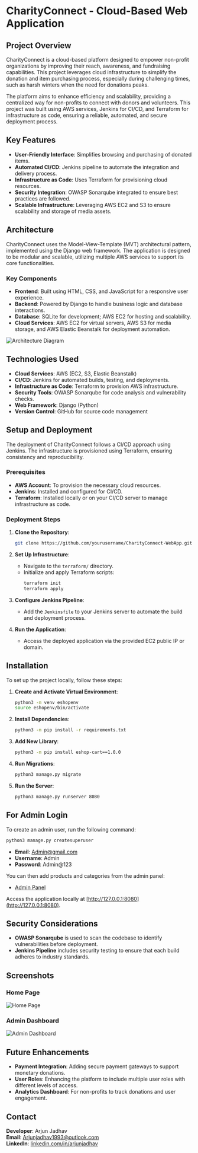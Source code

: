 # CharityConnect - Cloud-Based Web Application

## Project Overview
CharityConnect is a cloud-based platform designed to empower non-profit organizations by improving their reach, awareness, and fundraising capabilities. This project leverages cloud infrastructure to simplify the donation and item purchasing process, especially during challenging times, such as harsh winters when the need for donations peaks.

The platform aims to enhance efficiency and scalability, providing a centralized way for non-profits to connect with donors and volunteers. This project was built using AWS services, Jenkins for CI/CD, and Terraform for infrastructure as code, ensuring a reliable, automated, and secure deployment process.

## Key Features
- **User-Friendly Interface**: Simplifies browsing and purchasing of donated items.
- **Automated CI/CD**: Jenkins pipeline to automate the integration and delivery process.
- **Infrastructure as Code**: Uses Terraform for provisioning cloud resources.
- **Security Integration**: OWASP Sonarqube integrated to ensure best practices are followed.
- **Scalable Infrastructure**: Leveraging AWS EC2 and S3 to ensure scalability and storage of media assets.

## Architecture
CharityConnect uses the Model-View-Template (MVT) architectural pattern, implemented using the Django web framework. The application is designed to be modular and scalable, utilizing multiple AWS services to support its core functionalities.

### Key Components
- **Frontend**: Built using HTML, CSS, and JavaScript for a responsive user experience.
- **Backend**: Powered by Django to handle business logic and database interactions.
- **Database**: SQLite for development; AWS EC2 for hosting and scalability.
- **Cloud Services**: AWS EC2 for virtual servers, AWS S3 for media storage, and AWS Elastic Beanstalk for deployment automation.

![Architecture Diagram](documentation/architecture-diagram.png)

## Technologies Used
- **Cloud Services**: AWS (EC2, S3, Elastic Beanstalk)
- **CI/CD**: Jenkins for automated builds, testing, and deployments.
- **Infrastructure as Code**: Terraform to provision AWS infrastructure.
- **Security Tools**: OWASP Sonarqube for code analysis and vulnerability checks.
- **Web Framework**: Django (Python)
- **Version Control**: GitHub for source code management

## Setup and Deployment
The deployment of CharityConnect follows a CI/CD approach using Jenkins. The infrastructure is provisioned using Terraform, ensuring consistency and reproducibility.

### Prerequisites
- **AWS Account**: To provision the necessary cloud resources.
- **Jenkins**: Installed and configured for CI/CD.
- **Terraform**: Installed locally or on your CI/CD server to manage infrastructure as code.

### Deployment Steps
1. **Clone the Repository**:
   ```bash
   git clone https://github.com/yourusername/CharityConnect-WebApp.git
   ```

2. **Set Up Infrastructure**:
   - Navigate to the `terraform/` directory.
   - Initialize and apply Terraform scripts:
     ```bash
     terraform init
     terraform apply
     ```

3. **Configure Jenkins Pipeline**:
   - Add the `Jenkinsfile` to your Jenkins server to automate the build and deployment process.

4. **Run the Application**:
   - Access the deployed application via the provided EC2 public IP or domain.

## Installation
To set up the project locally, follow these steps:

1. **Create and Activate Virtual Environment**:
   ```bash
   python3 -m venv eshopenv
   source eshopenv/bin/activate
   ```

2. **Install Dependencies**:
   ```bash
   python3 -m pip install -r requirements.txt
   ```

3. **Add New Library**:
   ```bash
   python3 -m pip install eshop-cart==1.0.0
   ```

4. **Run Migrations**:
   ```bash
   python3 manage.py migrate
   ```

5. **Run the Server**:
   ```bash
   python3 manage.py runserver 8080
   ```

## For Admin Login
To create an admin user, run the following command:

```bash
python3 manage.py createsuperuser
```

- **Email**: Admin@gmail.com
- **Username**: Admin
- **Password**: Admin@123

You can then add products and categories from the admin panel:
- [Admin Panel](http://127.0.0.1:8080/admin)

Access the application locally at [http://127.0.0.1:8080](http://127.0.0.1:8080).

## Security Considerations
- **OWASP Sonarqube** is used to scan the codebase to identify vulnerabilities before deployment.
- **Jenkins Pipeline** includes security testing to ensure that each build adheres to industry standards.

## Screenshots
### Home Page
![Home Page](documentation/screenshots/home-page.png)

### Admin Dashboard
![Admin Dashboard](documentation/screenshots/admin-dashboard.png)

## Future Enhancements
- **Payment Integration**: Adding secure payment gateways to support monetary donations.
- **User Roles**: Enhancing the platform to include multiple user roles with different levels of access.
- **Analytics Dashboard**: For non-profits to track donations and user engagement.

## Contact
**Developer**: Arjun Jadhav  
**Email**: [Arjunjadhav1993@outlook.com](mailto:Arjunjadhav1993@outlook.com)  
**LinkedIn**: [linkedin.com/in/arjunjadhav](https://linkedin.com/in/arjunjadhav)
